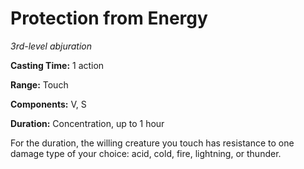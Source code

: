 <title>Protection from Energy</title>

# Protection from Energy

_3rd-level abjuration_

**Casting Time:** 1 action

**Range:** Touch

**Components:** V, S

**Duration:** Concentration, up to 1 hour

For the duration, the willing creature you
touch has resistance to one damage type of
your choice: acid, cold, fire, lightning, or
thunder.



